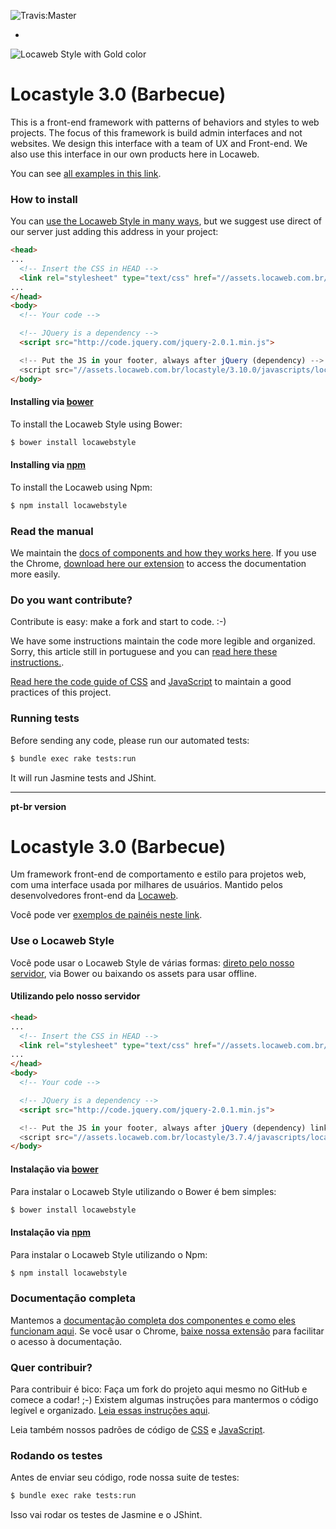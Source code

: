 ![Travis:Master](https://travis-ci.org/locaweb/locawebstyle.svg?branch=master "Travis Master")

-

![Locaweb Style with Gold color](http://i.imgur.com/3mBJPr4.png "Locaweb Style")


# Locastyle 3.0 (Barbecue)

This is a front-end framework with patterns of behaviors and styles to
web projects. The focus of this framework is build admin interfaces
and not websites. We design this interface with a team of UX and
Front-end. We also use this interface in our own products here in
Locaweb.

You can see
[all examples in this link](http://opensource.locaweb.com.br/locawebstyle/documentacao/exemplos/).

### How to install

You can
[use the Locaweb Style in many ways](http://opensource.locaweb.com.br/locawebstyle/documentacao/introducao/),
but we suggest use direct of our server just adding this address in
your project:

```html
<head>
...
  <!-- Insert the CSS in HEAD -->
  <link rel="stylesheet" type="text/css" href="//assets.locaweb.com.br/locastyle/3.10.0/stylesheets/locastyle.css">
...
</head>
<body>
  <!-- Your code -->

  <!-- JQuery is a dependency -->
  <script src="http://code.jquery.com/jquery-2.0.1.min.js">

  <!-- Put the JS in your footer, always after jQuery (dependency) -->
  <script src="//assets.locaweb.com.br/locastyle/3.10.0/javascripts/locastyle.js"></script>
</body>
```


#### Installing via [bower](http://bower.io)

To install the Locaweb Style using Bower:

```sh
$ bower install locawebstyle
```

#### Installing via [npm](https://www.npmjs.com/)

To install the Locaweb using Npm:

```sh
$ npm install locawebstyle
```

### Read the manual

We maintain the
[docs of components and how they works here](http://opensource.locaweb.com.br/locawebstyle/documentacao/introducao/). If
you use the Chrome,
[download here our extension](http://opensource.locaweb.com.br/locawebstyle/documentacao/introducao/chrome/)
to access the documentation more easily.

### Do you want contribute?

Contribute is easy: make a fork and start to code. :-)

We have some instructions maintain the code more legible and
organized. Sorry, this article still in portuguese and you can
[read here these instructions.](http://opensource.locaweb.com.br/locawebstyle/documentacao/introducao/contribua/).

[Read here the code guide of CSS](http://opensource.locaweb.com.br/locawebstyle/documentacao/praticas/css/)
and
[JavaScript](http://opensource.locaweb.com.br/locawebstyle/documentacao/praticas/javascript/)
to maintain a good practices of this project.

### Running tests

Before sending any code, please run our automated tests:

```sh
$ bundle exec rake tests:run
```

It will run Jasmine tests and JShint.

---
**pt-br version**

# Locastyle 3.0 (Barbecue)

Um framework front-end de comportamento e estilo para projetos web,
com uma interface usada por milhares de usuários. Mantido pelos
desenvolvedores front-end da [Locaweb](http://locaweb.com.br/).

Você pode ver
[exemplos de painéis neste link](http://opensource.locaweb.com.br/locawebstyle/documentacao/exemplos/).

### Use o Locaweb Style

Você pode usar o Locaweb Style de várias formas:
[direto pelo nosso servidor](//assets.locaweb.com.br/locastyle/3.7.4/javascripts/locastyle.js),
via Bower ou baixando os assets para usar offline.

#### Utilizando pelo nosso servidor

```html
<head>
...
  <!-- Insert the CSS in HEAD -->
  <link rel="stylesheet" type="text/css" href="//assets.locaweb.com.br/locastyle/3.7.4/stylesheets/locastyle.css">
...
</head>
<body>
  <!-- Your code -->

  <!-- JQuery is a dependency -->
  <script src="http://code.jquery.com/jquery-2.0.1.min.js">

  <!-- Put the JS in your footer, always after jQuery (dependency) link -->
  <script src="//assets.locaweb.com.br/locastyle/3.7.4/javascripts/locastyle.js"></script>
</body>
```

#### Instalação via [bower](http://bower.io)

Para instalar o Locaweb Style utilizando o Bower é bem simples:

```sh
$ bower install locawebstyle
```

#### Instalação via [npm](https://www.npmjs.com/)

Para instalar o Locaweb Style utilizando o Npm:

```sh
$ npm install locawebstyle
```

### Documentação completa

Mantemos a
[documentação completa dos componentes e como eles funcionam aqui](http://opensource.locaweb.com.br/locawebstyle/documentacao/introducao/). Se
você usar o Chrome,
[baixe nossa extensão](http://opensource.locaweb.com.br/locawebstyle/documentacao/introducao/chrome/)
para facilitar o acesso à documentação.

### Quer contribuir?

Para contribuir é bico: Faça um fork do projeto aqui mesmo no GitHub e
comece a codar! ;-) Existem algumas instruções para mantermos o código
legível e
organizado. [Leia essas instruções aqui](http://opensource.locaweb.com.br/locawebstyle/documentacao/introducao/contribua/).

Leia também nossos padrões de código de
[CSS](http://opensource.locaweb.com.br/locawebstyle/documentacao/praticas/css/)
e
[JavaScript](http://opensource.locaweb.com.br/locawebstyle/documentacao/praticas/javascript/).

### Rodando os testes

Antes de enviar seu código, rode nossa suite de testes:

```sh
$ bundle exec rake tests:run
```

Isso vai rodar os testes de Jasmine e o JShint.
